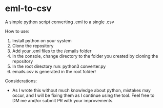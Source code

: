 # eml-to-csv
A simple python script converting .eml to a single .csv


How to use:
1. Install python on your system
2. Clone the repository
3. Add your .eml files to the /emails folder
4. In the console, change directory to the folder you created by cloning the repository
5. In the root directory run: python3 converter.py
6. emails.csv is generated in the root folder!

Considerations:
- As I wrote this without much knowledge about python, mistakes may occur, and I will be fixing them as I continue using the tool. Feel free to DM me and/or submit PR with your improvements.
